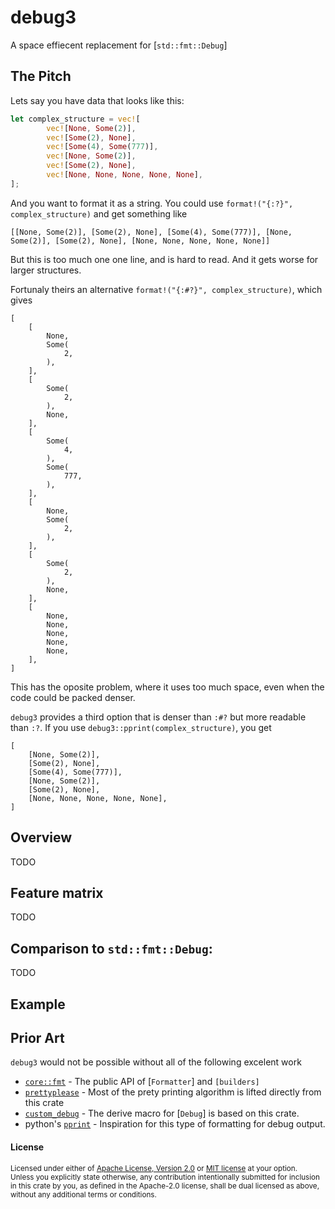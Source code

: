 debug3
======

A space effiecent replacement for [`std::fmt::Debug`]

## The Pitch

Lets say you have data that looks like this:

```rust
let complex_structure = vec![
        vec![None, Some(2)],
        vec![Some(2), None],
        vec![Some(4), Some(777)],
        vec![None, Some(2)],
        vec![Some(2), None],
        vec![None, None, None, None, None],
];
```

And you want to format it as a string. You could use `format!("{:?}", complex_structure)` and get something like

```rust,ignore
[[None, Some(2)], [Some(2), None], [Some(4), Some(777)], [None, Some(2)], [Some(2), None], [None, None, None, None, None]]
```

But this is too much one one line, and is hard to read. And it gets worse for larger structures.

Fortunaly theirs an alternative `format!("{:#?}", complex_structure)`, which gives 

```rust,ignore
[
    [
        None,
        Some(
            2,
        ),
    ],
    [
        Some(
            2,
        ),
        None,
    ],
    [
        Some(
            4,
        ),
        Some(
            777,
        ),
    ],
    [
        None,
        Some(
            2,
        ),
    ],
    [
        Some(
            2,
        ),
        None,
    ],
    [
        None,
        None,
        None,
        None,
        None,
    ],
]
```

This has the oposite problem, where it uses too much space, even when the code could be packed denser.

`debug3` provides a third option that is denser than `:#?` but more readable than `:?`. If you use `debug3::pprint(complex_structure)`, you get

```rust,ignore
[
    [None, Some(2)],
    [Some(2), None],
    [Some(4), Some(777)],
    [None, Some(2)],
    [Some(2), None],
    [None, None, None, None, None],
]
```

## Overview

TODO


## Feature matrix

TODO


## Comparison to `std::fmt::Debug`:

 TODO



## Example



## Prior Art

`debug3` would not be possible without all of the following excelent work

- [`core::fmt`](https://github.com/rust-lang/rust/tree/master/library/core/src/fmt) - The public API of [`Formatter`] and `[builders]`
- [`prettyplease`](https://github.com/dtolnay/prettyplease/) - Most of the prety printing algorithm is lifted directly from this crate
- [`custom_debug`](https://github.com/panicbit/custom_debug) - The derive macro for [`Debug`] is based on this crate.
- python's [`pprint`](https://docs.python.org/3/library/pprint.html) - Inspiration for this type of formatting for debug output.


#### License

<sup>
Licensed under either of <a href="LICENSE-APACHE">Apache License, Version
2.0</a> or <a href="LICENSE-MIT">MIT license</a> at your option.
</sup>

<br>

<sub>
Unless you explicitly state otherwise, any contribution intentionally submitted
for inclusion in this crate by you, as defined in the Apache-2.0 license, shall
be dual licensed as above, without any additional terms or conditions.
</sub>
